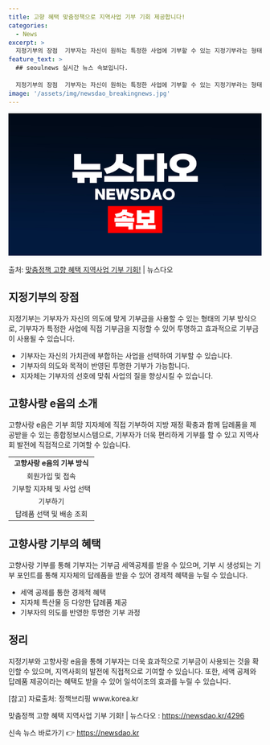 ```yaml
---
title: 고향 혜택 맞춤정책으로 지역사업 기부 기회 제공합니다!
categories:
  - News
excerpt: >
  지정기부의 장점  기부자는 자신이 원하는 특정한 사업에 기부할 수 있는 지정기부라는 형태를 통해 기부금이 효…
feature_text: >
  ## seoulnews 실시간 뉴스 속보입니다.

  지정기부의 장점  기부자는 자신이 원하는 특정한 사업에 기부할 수 있는 지정기부라는 형태를 통해 기부금이 효…
image: '/assets/img/newsdao_breakingnews.jpg'
---
```


![뉴스다오 속보](/assets/img/newsdao_breakingnews.jpg)

<p>출처: <a href="https://newsdao.kr/4296" rel="dofollow">맞춤정책 고향 혜택 지역사업 기부 기회!</a> | 뉴스다오</p>

<h2 data-ke-size="size26">지정기부의 장점</h2>
<p data-ke-size="size16">지정기부는 기부자가 자신의 의도에 맞게 기부금을 사용할 수 있는 형태의 기부 방식으로, 기부자가 특정한 사업에 직접 기부금을 지정할 수 있어 투명하고 효과적으로 기부금이 사용될 수 있습니다.</p>
<ul>
<li>기부자는 자신의 가치관에 부합하는 사업을 선택하여 기부할 수 있습니다.</li>
<li>기부자의 의도와 목적이 반영된 투명한 기부가 가능합니다.</li>
<li>지자체는 기부자의 선호에 맞춰 사업의 질을 향상시킬 수 있습니다.</li>
</ul>

<h2 data-ke-size="size26">고향사랑 e음의 소개</h2>
<p data-ke-size="size16">고향사랑 e음은 기부 희망 지자체에 직접 기부하여 지방 재정 확충과 함께 답례품을 제공받을 수 있는 종합정보시스템으로, 기부자가 더욱 편리하게 기부를 할 수 있고 지역사회 발전에 직접적으로 기여할 수 있습니다.</p>
<table>
  <tr>
    <td style="text-align: center; height: 17px;"><b>고향사랑 e음의 기부 방식</b></td>
  </tr>
  <tr>
    <td style="text-align: center; height: 17px;">회원가입 및 접속</td>
  </tr>
  <tr>
    <td style="text-align: center; height: 17px;">기부할 지자체 및 사업 선택</td>
  </tr>
  <tr>
    <td style="text-align: center; height: 17px;">기부하기</td>
  </tr>
  <tr>
    <td style="text-align: center; height: 17px;">답례품 선택 및 배송 조회</td>
  </tr>
</table>

<h2 data-ke-size="size26">고향사랑 기부의 혜택</h2>
<p data-ke-size="size16">고향사랑 기부를 통해 기부자는 기부금 세액공제를 받을 수 있으며, 기부 시 생성되는 기부 포인트를 통해 지자체의 답례품을 받을 수 있어 경제적 혜택을 누릴 수 있습니다.</p>
<ul>
<li>세액 공제를 통한 경제적 혜택</li>
<li>지자체 특산물 등 다양한 답례품 제공</li>
<li>기부자의 의도를 반영한 투명한 기부 과정</li>
</ul>

<h2 data-ke-size="size26">정리</h2>
<p data-ke-size="size16">지정기부와 고향사랑 e음을 통해 기부자는 더욱 효과적으로 기부금이 사용되는 것을 확인할 수 있으며, 지역사회의 발전에 직접적으로 기여할 수 있습니다. 또한, 세액 공제와 답례품 제공이라는 혜택도 받을 수 있어 일석이조의 효과를 누릴 수 있습니다.</p>
<p data-ke-size="size16">[참고] 자료출처: 정책브리핑 www.korea.kr</p>
<p data-ke-size="size16">맞춤정책 고향 혜택 지역사업 기부 기회! | 뉴스다오  : <a href="https://newsdao.kr/4296">https://newsdao.kr/4296</a></p> 

신속 뉴스 바로가기 👉 <a href="https://newsdao.kr" rel="dofollow">https://newsdao.kr</a>


